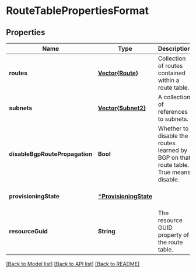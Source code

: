 # RouteTablePropertiesFormat


## Properties
Name | Type | Description | Notes
------------ | ------------- | ------------- | -------------
**routes** | [**Vector{Route}**](Route.md) | Collection of routes contained within a route table. | [optional] [default to nothing]
**subnets** | [**Vector{Subnet2}**](Subnet2.md) | A collection of references to subnets. | [optional] [readonly] [default to nothing]
**disableBgpRoutePropagation** | **Bool** | Whether to disable the routes learned by BGP on that route table. True means disable. | [optional] [default to nothing]
**provisioningState** | [***ProvisioningState**](ProvisioningState.md) |  | [optional] [default to nothing]
**resourceGuid** | **String** | The resource GUID property of the route table. | [optional] [readonly] [default to nothing]


[[Back to Model list]](../README.md#models) [[Back to API list]](../README.md#api-endpoints) [[Back to README]](../README.md)


